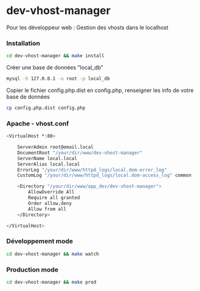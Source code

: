 # dev-vhost-manager
Pour les développeur web : Gestion des vhosts dans le localhost

### Installation
```sh
cd dev-vhost-manager && make install
```


Créer une base de données "local_db"
```sh
mysql -h 127.0.0.1 -u root -p local_db
```

Copier le fichier config.php.dist en config.php, renseigner les info de votre base de données
```sh
cp config.php.dist config.php
```

### Apache - vhost.conf
```sh
<VirtualHost *:80>

    ServerAdmin root@email.local
    DocumentRoot "/your/dir/www/dev-vhost-manager"
    ServerName local.local
    ServerAlias local.local
    ErrorLog "/your/dir/www/httpd_logs/local.dom-error_log"
    CustomLog "/your/dir/www/httpd_logs/local.dom-access_log" common

    <Directory "/your/dir/www/app_dev/dev-vhost-manager">
        AllowOverride All
        Require all granted
        Order allow,deny
        Allow from all
    </Directory>

</VirtualHost>
```

### Développement mode
```sh
cd dev-vhost-manager && make watch
```

### Production mode
```sh
cd dev-vhost-manager && make prod
```
